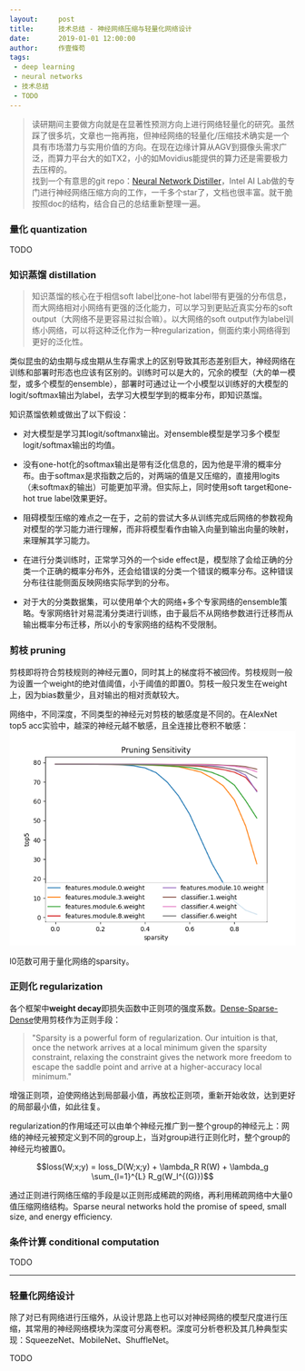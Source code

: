 ```yaml
---
layout:     post
title:      技术总结 - 神经网络压缩与轻量化网络设计
date:       2019-01-01 12:00:00
author:     作壹條苟
tags:
 - deep learning
 - neural networks
 - 技术总结
 - TODO
---
```


> 读研期间主要做方向就是在显著性预测方向上进行网络轻量化的研究。虽然踩了很多坑，文章也一拖再拖，但神经网络的轻量化/压缩技术确实是一个具有市场潜力与实用价值的方向。在现在边缘计算从AGV到摄像头需求广泛，而算力平台大的如TX2，小的如Movidius能提供的算力还是需要极力去压榨的。  
> 找到一个有意思的git repo：[Neural Network Distiller](https://nervanasystems.github.io/distiller/quantization/)，Intel AI Lab做的专门进行神经网络压缩方向的工作，一千多个star了，文档也很丰富。就干脆按照doc的结构，结合自己的总结重新整理一遍。

### 量化 quantization

TODO

### 知识蒸馏 distillation

> 知识蒸馏的核心在于相信soft label比one-hot label带有更强的分布信息，而大网络相对小网络有更强的泛化能力，可以学习到更贴近真实分布的soft output（大网络不是更容易过拟合嘛）。以大网络的soft output作为label训练小网络，可以将这种泛化作为一种regularization，侧面约束小网络得到更好的泛化性。

类似昆虫的幼虫期与成虫期从生存需求上的区别导致其形态差别巨大，神经网络在训练和部署时形态也应该有区别的。训练时可以是大的，冗余的模型（大的单一模型，或多个模型的ensemble），部署时可通过让一个小模型以训练好的大模型的logit/softmax输出为label，去学习大模型学到的概率分布，即知识蒸馏。

知识蒸馏依赖或做出了以下假设：

* 对大模型是学习其logit/softmanx输出。对ensemble模型是学习多个模型logit/softmax输出的均值。

* 没有one-hot化的softmax输出是带有泛化信息的，因为他是平滑的概率分布。由于softmax是求指数之后的，对两端的值是又压缩的，直接用logits（未softmax的输出）可能更加平滑。但实际上，同时使用soft target和one-hot true label效果更好。

* 阻碍模型压缩的难点之一在于，之前的尝试大多从训练完成后网络的参数视角对模型的学习能力进行理解，而非将模型看作由输入向量到输出向量的映射，来理解其学习能力。

* 在进行分类训练时，正常学习外的一个side effect是，模型除了会给正确的分类一个正确的概率分布外，还会给错误的分类一个错误的概率分布。这种错误分布往往能侧面反映网络实际学到的分布。

* 对于大的分类数据集，可以使用单个大的网络+多个专家网络的ensemble策略。专家网络针对易混淆分类进行训练，由于最后不从网络参数进行迁移而从输出概率分布迁移，所以小的专家网络的结构不受限制。

### 剪枝 pruning

剪枝即将符合剪枝规则的神经元置0，同时其上的梯度将不被回传。剪枝规则一般为设置一个weight的绝对值阈值，小于阈值的即置0。剪枝一般只发生在weight上，因为bias数量少，且对输出的相对贡献较大。
<!-- 剪枝可以发生在weight/bias/activation上，但一般对activation进行剪枝。bias由于其数量少对输出的贡献相对大，而weight通常很小，所以通常不作为剪枝策略。 -->

网络中，不同深度，不同类型的神经元对剪枝的敏感度是不同的。在AlexNet top5 acc实验中，越深的神经元越不敏感，且全连接比卷积不敏感：
![image](https://github.com/hallazie/hallazie.github.io/blob/master/img/in-post/alexnet_top5_sensitivity.png)

l0范数可用于量化网络的sparsity。

### 正则化 regularization

各个框架中**weight decay**即损失函数中正则项的强度系数。[Dense-Sparse-Dense](https://arxiv.org/abs/1607.04381v1)使用剪枝作为正则手段：

> "Sparsity is a powerful form of regularization. Our intuition is that, once the network arrives at a local minimum given the sparsity constraint, relaxing the constraint gives the network more freedom to escape the saddle point and arrive at a higher-accuracy local minimum."

增强正则项，迫使网络达到局部最小值，再放松正则项，重新开始收敛，达到更好的局部最小值，如此往复。

regularization的作用域还可以由单个神经元推广到一整个group的神经元上：网络的神经元被预定义到不同的group上，当对group进行正则化时，整个group的神经元均被置0。

$$loss(W;x;y) = loss_D(W;x;y) + \lambda_R R(W) + \lambda_g \sum_{l=1}^{L} R_g(W_l^{(G)})$$

通过正则进行网络压缩的手段是以正则形成稀疏的网络，再利用稀疏网络中大量0值压缩网络结构。Sparse neural networks hold the promise of speed, small size, and energy efficiency. 

### 条件计算 conditional computation

TODO

--- 

### 轻量化网络设计

除了对已有网络进行压缩外，从设计思路上也可以对神经网络的模型尺度进行压缩，其常用的神经网络模块为深度可分离卷积。深度可分析卷积及其几种典型实现：SqueezeNet、MobileNet、ShuffleNet。

TODO
